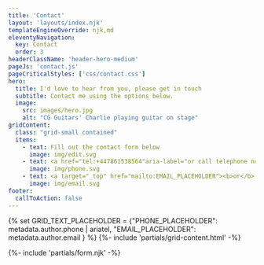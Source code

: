 ```yaml
---
title: 'Contact'
layout: 'layouts/index.njk'
templateEngineOverride: njk,md
eleventyNavigation:
  key: Contact
  order: 3
headerClassName: 'header-hero-medium'
pageJs: 'contact.js'
pageCriticalStyles: ['css/contact.css']
hero:
  title: I'd love to hear from you, please get in touch
  subtitle: Contact me using the options below.
  image:
    src: images/hero.jpg
    alt: "CG Guitars' Charlie playing guitar on stage"
gridContent:
  class: "grid-small contained"
  items:
    - text: Fill out the contact form below
      image: img/edit.svg
    - text: <a href="tel:+447861538564"aria-label="or call telephone number, PHONE_PLACEHOLDER"><b>or</b> call +447861538564</a>
      image: img/phone.svg
    - text: <a target="_top" href="mailto:EMAIL_PLACEHOLDER"><b>or</b> email EMAIL_PLACEHOLDER</a>
      image: img/email.svg
footer:
  callToAction: false
---
```

{% set GRID_TEXT_PLACEHOLDER = {"PHONE_PLACEHOLDER": metadata.author.phone | ariatel, "EMAIL_PLACEHOLDER": metadata.author.email } %}
{%- include 'partials/grid-content.html' -%}
<div class="contained secondary-article">
{%- include 'partials/form.njk' -%}
</div>
